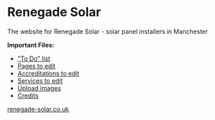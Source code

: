 # Renegade Solar

The website for Renegade Solar - solar panel installers in Manchester

**Important Files:**

- ["To Do" list](TODO.md)
- [Pages to edit](src/pages)
- [Accreditations to edit](src/accreditations)
- [Services to edit](src/services)
- [Upload images](src/assets)
- [Credits](CREDITS.md)

[renegade-solar.co.uk](https://renegade-solar.co.uk)

